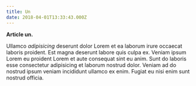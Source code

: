 ```yaml
---
title: Un
date: 2018-04-01T13:33:43.000Z
---
```

**Article un.**

Ullamco _adipisicing_ deserunt dolor Lorem et ea laborum irure occaecat laboris proident. Est magna deserunt labore quis culpa ex. Veniam ipsum Lorem eu proident Lorem et aute consequat sint eu anim. Sunt do laboris esse consectetur adipisicing et laborum nostrud dolor. Veniam ad do nostrud ipsum veniam incididunt ullamco ex enim. Fugiat eu nisi enim sunt nostrud officia.
